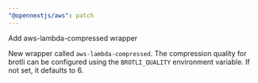 ```yaml
---
"@opennextjs/aws": patch
---
```


Add aws-lambda-compressed wrapper

New wrapper called `aws-lambda-compressed`. The compression quality for brotli can be configured using the `BROTLI_QUALITY` environment variable. If not set, it defaults to 6.